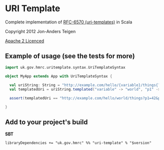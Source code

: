 URI Template
=============
Complete implementation of [RFC-6570 (uri-templates)](http://tools.ietf.org/html/rfc6570) in Scala

Copyright 2012 Jon-Anders Teigen

[Apache 2 Licenced](http://www.apache.org/licenses/LICENSE-2.0)

## Example of usage (see the tests for more)

```scala
import uk.gov.hmrc.uritemplate.syntax.UriTemplateSyntax

object MyApp extends App with UriTemplateSyntax {

  val uriString: String = "http://example.com/hello/{variable}/things{?p1,p2,p3}"
  val templatedUri = uriString.templated("variable" -> "world", "p1" -> 42, "p2" -> false, "p3" -> "huh?")

  assert(templatedUri == "http://example.com/hello/world/things?p1=42&p2=false&p3=huh%3F")

}
```

## Add to your project's build

**SBT**

```
libraryDependencies += "uk.gov.hmrc" %% "uri-template" % "$version"
```
